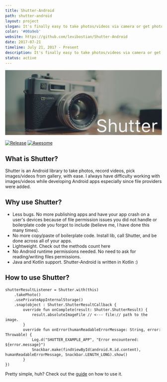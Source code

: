 ```yaml
---
title: Shutter-Android
path: shutter-android
layout: project
slogan: It's finally easy to take photos/videos via camera or get photos/videos from gallery on Android.
color: '#00a9eb'
website: https://github.com/levibostian/Shutter-Android
date: 2017-07-21
timeline: July 21, 2017 - Present
description: It's finally easy to take photos/videos via camera or get photos/videos from gallery on Android. No more dealing with ContentResolvers, Intents, Uris when taking pictures/videos or getting photos/videos in an Android app.
status: active
---
```

![Logo for shutter android project](/img/opensource/shutter_android/header.jpg)

[![Release](https://jitpack.io/v/levibostian/Shutter-Android.svg)](https://jitpack.io/#levibostian/Shutter-Android)
[![Awesome](https://cdn.rawgit.com/sindresorhus/awesome/d7305f38d29fed78fa85652e3a63e154dd8e8829/media/badge.svg)](https://github.com/JStumpp/awesome-android/blob/master/readme.md#utility)

## What is Shutter?

Shutter is an Android library to take photos, record videos, pick images/videos from gallery, with ease. I always have difficulty working with images/videos while developing Android apps especially since file providers were added.

## Why use Shutter?

* Less bugs. No more publishing apps and have your app crash on a user's devices because of file permission issues you did not handle or boilerplate code you forgot to include (believe me, I have done this many times).
* No more copy/paste of boilerplate code. Install lib, call Shutter, and be done across all of your apps.
* Lightweight. Check out the methods count here
* No Android runtime permissions needed. No need to ask for reading/writing files permissions.
* Java and Kotlin support. Shutter-Android is written in Kotlin :)

## How to use Shutter?

```
shutterResultListener = Shutter.with(this)
    .takePhoto()
    .usePrivateAppInternalStorage()
    .snap(object : Shutter.ShutterResultCallback {
        override fun onComplete(result: Shutter.ShutterResult) {
            result.absoluteImageFile // <--- file:// path to the image.
        }
        override fun onError(humanReadableErrorMessage: String, error: Throwable) {
            Log.d("SHUTTER_EXAMPLE_APP", "Error encountered: ${error.message}")
            Snackbar.make(findViewById(android.R.id.content), humanReadableErrorMessage, Snackbar.LENGTH_LONG).show()
        }
})
```

Pretty simple, huh? Check out the [guide](https://github.com/levibostian/Shutter-Android#take-images-easily-with-shutter) on how to use it.
